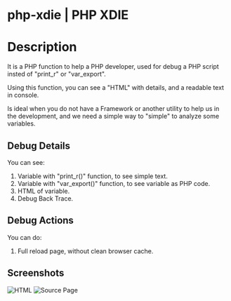 php-xdie | PHP XDIE
===================

# Description

It is a PHP function to help a PHP developer, used for debug a PHP script insted of "print_r" or "var_export".

Using this function, you can see a "HTML" with details, and a readable text in console.

Is ideal when you do not have a Framework or another utility to help us in the development, and we need
a simple way to "simple" to analyze some variables.


## Debug Details

You can see:

 1. Variable with "print_r()" function, to see simple text.
 2. Variable with "var_export()" function, to see variable as PHP code.
 3. HTML of variable.
 4. Debug Back Trace.

## Debug Actions

You can do:

 1. Full reload page, without clean browser cache.


## Screenshots

![HTML](http://eduardocuomo.com.ar/github/img/xdie/XDIE-var_export.png)
![Source Page](http://eduardocuomo.com.ar/github/img/xdie/XDIE-source_page.png)
